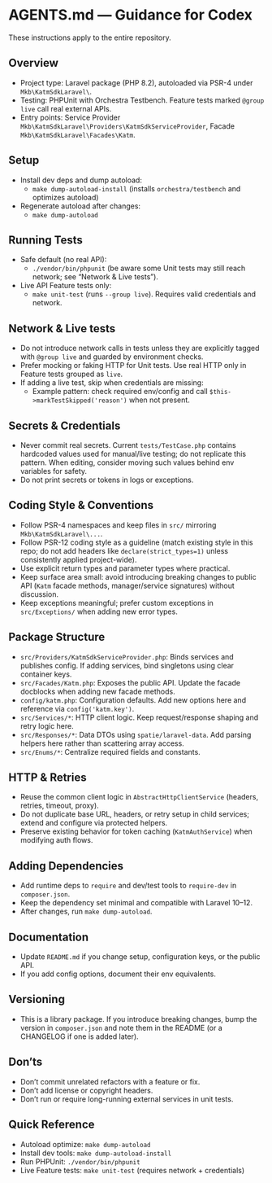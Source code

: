 # AGENTS.md — Guidance for Codex

These instructions apply to the entire repository.

## Overview
- Project type: Laravel package (PHP 8.2), autoloaded via PSR-4 under `Mkb\KatmSdkLaravel\`.
- Testing: PHPUnit with Orchestra Testbench. Feature tests marked `@group live` call real external APIs.
- Entry points: Service Provider `Mkb\KatmSdkLaravel\Providers\KatmSdkServiceProvider`, Facade `Mkb\KatmSdkLaravel\Facades\Katm`.

## Setup
- Install dev deps and dump autoload:
  - `make dump-autoload-install` (installs `orchestra/testbench` and optimizes autoload)
- Regenerate autoload after changes:
  - `make dump-autoload`

## Running Tests
- Safe default (no real API):
  - `./vendor/bin/phpunit` (be aware some Unit tests may still reach network; see “Network & Live tests”).
- Live API Feature tests only:
  - `make unit-test` (runs `--group live`). Requires valid credentials and network.

## Network & Live tests
- Do not introduce network calls in tests unless they are explicitly tagged with `@group live` and guarded by environment checks.
- Prefer mocking or faking HTTP for Unit tests. Use real HTTP only in Feature tests grouped as `live`.
- If adding a live test, skip when credentials are missing:
  - Example pattern: check required env/config and call `$this->markTestSkipped('reason')` when not present.

## Secrets & Credentials
- Never commit real secrets. Current `tests/TestCase.php` contains hardcoded values used for manual/live testing; do not replicate this pattern. When editing, consider moving such values behind env variables for safety.
- Do not print secrets or tokens in logs or exceptions.

## Coding Style & Conventions
- Follow PSR-4 namespaces and keep files in `src/` mirroring `Mkb\KatmSdkLaravel\...`.
- Follow PSR-12 coding style as a guideline (match existing style in this repo; do not add headers like `declare(strict_types=1)` unless consistently applied project-wide).
- Use explicit return types and parameter types where practical.
- Keep surface area small: avoid introducing breaking changes to public API (`Katm` facade methods, manager/service signatures) without discussion.
- Keep exceptions meaningful; prefer custom exceptions in `src/Exceptions/` when adding new error types.

## Package Structure
- `src/Providers/KatmSdkServiceProvider.php`: Binds services and publishes config. If adding services, bind singletons using clear container keys.
- `src/Facades/Katm.php`: Exposes the public API. Update the facade docblocks when adding new facade methods.
- `config/katm.php`: Configuration defaults. Add new options here and reference via `config('katm.key')`.
- `src/Services/*`: HTTP client logic. Keep request/response shaping and retry logic here.
- `src/Responses/*`: Data DTOs using `spatie/laravel-data`. Add parsing helpers here rather than scattering array access.
- `src/Enums/*`: Centralize required fields and constants.

## HTTP & Retries
- Reuse the common client logic in `AbstractHttpClientService` (headers, retries, timeout, proxy).
- Do not duplicate base URL, headers, or retry setup in child services; extend and configure via protected helpers.
- Preserve existing behavior for token caching (`KatmAuthService`) when modifying auth flows.

## Adding Dependencies
- Add runtime deps to `require` and dev/test tools to `require-dev` in `composer.json`.
- Keep the dependency set minimal and compatible with Laravel 10–12.
- After changes, run `make dump-autoload`.

## Documentation
- Update `README.md` if you change setup, configuration keys, or the public API.
- If you add config options, document their env equivalents.

## Versioning
- This is a library package. If you introduce breaking changes, bump the version in `composer.json` and note them in the README (or a CHANGELOG if one is added later).

## Don’ts
- Don’t commit unrelated refactors with a feature or fix.
- Don’t add license or copyright headers.
- Don’t run or require long-running external services in unit tests.

## Quick Reference
- Autoload optimize: `make dump-autoload`
- Install dev tools: `make dump-autoload-install`
- Run PHPUnit: `./vendor/bin/phpunit`
- Live Feature tests: `make unit-test` (requires network + credentials)

